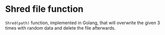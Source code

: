 # Shred file function

`Shred(path)` function, implemented in Golang, that will overwrite the given 3 times with random data and delete the file afterwards.
